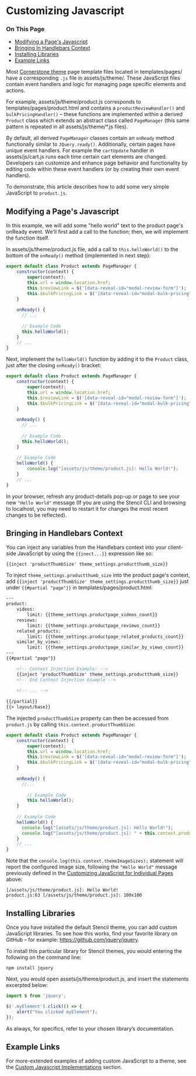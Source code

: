 <h1>Customizing Javascript</h1>

<div class="otp" id="no-index">
	<h3> On This Page </h3>
	<ul>
		<li><a href="#customizing-javascript_customizing">Modifying a Page's Javascript</a></li>
    	<li><a href="#customizing-javascript_bringing-handlebars">Bringing In Handlebars Context</a></li>
		<li><a href="#customizing-javascript_installing-various">Installing Libraries</a></li>
    <li><a href="#customizing-example">Example Links</a></li>
	</ul>
</div>

Most [Cornerstone theme](https://github.com/bigcommerce/cornerstone) page template files located in <span class="fp">templates/pages/</span>  have a corresponding `.js` file in <span class="fp">assets/js/theme/</span>.  These JavaScript files contain event handlers and logic  for managing page specific elements and actions. 

For example, <span class="fp">assets/js/theme/product.js</span> corresponds to <span class="fp">templates/pages/product.html</span> and contains a `productReviewHandler()` and `bulkPricingHandler()` – these functions are implemented within a  derived `Product` class which extends an abstract class called `PageManager` (this same pattern is repeated in all <span class="fp">assets/js/theme/*.js</span> files). 

By default, all derived `PageManager` classes contain an `onReady` method functionally similar to `JQuery.ready()`. Additionally, certain pages have unique event handlers. For example the `cartUpdate` handler in <span class="fp">assets/js/cart.js</span> runs each time certain cart elements are changed. Developers can customize and enhance page behavior and functionality by editing code within these event handlers (or by creating their own event handlers). 

To demonstrate, this article describes how to add some very simple JavaScript to `product.js`.



<a href='#customizing-javascript_customizing' aria-hidden='true' class='block-anchor'  id='customizing-javascript_customizing'></a>

## Modifying a Page's Javascript
In this example, we will add some "hello world" text to the product page's onReady event. We'll first add a call to the function; then, we will implement the function itself. 

In <span class="fp">assets/js/theme/product.js</span> file, add a call to `this.helloWorld()` to the bottom of the `onReady()` method (implemented in next step): 

<!--
title: "Hello World Statement"
subtitle: "assets/js/theme/product.js"
lineNumbers: true
-->

```js
export default class Product extends PageManager {
    constructor(context) {
        super(context);
        this.url = window.location.href;
        this.$reviewLink = $('[data-reveal-id="modal-review-form"]');
        this.$bulkPricingLink = $('[data-reveal-id="modal-bulk-pricing"]');
    }    
    
    onReady() {
      // ...
      
      // Example Code
      this.helloWorld();
    }
    // ...
}
```

Next, implement the `helloWorld()` function by adding it to the `Product` class, just after the closing `onReady()` bracket:

<!--
title: "Hello World Statement"
subtitle: "assets/js/theme/product.js"
lineNumbers: true
-->

```js
export default class Product extends PageManager {
    constructor(context) {
        super(context);
        this.url = window.location.href;
        this.$reviewLink = $('[data-reveal-id="modal-review-form"]');
        this.$bulkPricingLink = $('[data-reveal-id="modal-bulk-pricing"]');
    }    
    
    onReady() {
      // ...
        
      // Example Code
      this.helloWorld();
    }
  
    // Example Code
    helloWorld() {
        console.log("[assets/js/theme/product.js]: Hello World!");
    }
    // ...
}
```

In your browser, refresh any product-details pop-up or page to see your new `"Hello World"` message (If you are using the Stencil CLI and browsing to localhost, you may need to restart it for changes the most recent changes to be reflected). 



<a href='#customizing-javascript_bringing-handlebars' aria-hidden='true' class='block-anchor'  id='customizing-javascript_bringing-handlebars'></a>

## Bringing in Handlebars Context

You can inject any variables from the Handlebars context into your client-side JavaScript by using the `{{inect...}}` expression like so: 

```
{{inject 'productThumbSize' theme_settings.productthumb_size}}
```

To inject `theme_settings.productthumb_size` into the product page's context, add `{{inject 'productThumbSize' theme_settings.productthumb_size}}` just under `{{#partial "page"}}` in <span class="fp">templates/pages/product.html<span>:

<!--
title: "Context Injection"
subtitle: "templates/pages/product.html"
lineNumbers: true
-->

```html
---
product:
    videos:
        limit: {{theme_settings.productpage_videos_count}}
    reviews:
        limit: {{theme_settings.productpage_reviews_count}}
    related_products:
        limit: {{theme_settings.productpage_related_products_count}}
    similar_by_views:
        limit: {{theme_settings.productpage_similar_by_views_count}}
---
{{#partial "page"}}

    <!-- Context Injection Example: -->
    {{inject 'productThumbSize' theme_settings.productthumb_size}}
    <!-- End Context Injection Example -->
      
    <!-- ... -->
      
{{/partial}}
{{> layout/base}}
```

The injected `productThumbSize` property can then be accessed from `product.js` by calling `this.context.productThumbSize`:

<!--
title: "PageManager class"
subtitle: "templates/pages/product.html"
lineNumbers: true
-->

```js
export default class Product extends PageManager {
    constructor(context) {
        super(context);
        this.url = window.location.href;
        this.$reviewLink = $('[data-reveal-id="modal-review-form"]');
        this.$bulkPricingLink = $('[data-reveal-id="modal-bulk-pricing"]');
    }    
    
    onReady() {
      //...
        
        // Example Code
        this.helloWorld();
    }
  
    // Example Code
    helloWorld() {
      console.log("[assets/js/theme/product.js]: Hello World!");
      console.log("[assets/js/theme/product.js]: " + this.context.productThumbSize);
    }
    // ...
}
```

Note that the `console.log(this.context.themeImageSizes);` statement will report the configured image size, following the `"Hello World"` message previously defined in the [Customizing JavaScript for Individual Pages](#customizing-javascript_customizing) above:

```
[/assets/js/theme/product.js]: Hello World!
product.js:63 [/assets/js/theme/product.js]: 100x100
```



<a href='#customizing-javascript_installing-various' aria-hidden='true' class='block-anchor'  id='customizing-javascript_installing-various'></a>

## Installing Libraries

Once you have installed the default Stencil theme, you can add custom JavaScript libraries. To see how this works, find your favorite library on GitHub – for example: https://github.com/jquery/jquery.

To install this particular library for Stencil themes, you would entering the following on the command line:

`npm install jquery`

Next, you would open <span class="fp">assets/js/theme/product.js<span>, and insert the statements excerpted below:

<!--
title: ""
subtitle: "assets/js/theme/product.js"
lineNumbers: true
-->

```js
import $ from 'jquery';

$('.myElement').click(() => {
    alert("You clicked myElement");
});
```

As always, for specifics, refer to your chosen library’s documentation.



<a href='#customizing-example' aria-hidden='true' class='block-anchor'  id='customizing-example'></a>

## Example Links 

For more-extended examples of adding custom JavaScript to a theme, see the [Custom Javascript Implementations](/stencil-docs/custom-javascript-implementations) section.

